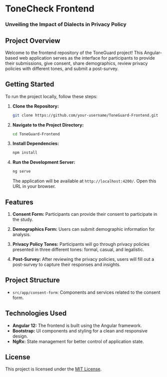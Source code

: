 # ToneCheck Frontend
### Unveiling the Impact of Dialects in Privacy Policy 

## Project Overview

Welcome to the frontend repository of the ToneGuard project! This Angular-based web application serves as the interface for participants 
to provide their submissions, give consent, share demographics, review privacy policies with different tones, and submit a post-survey.

## Getting Started

To run the project locally, follow these steps:

1. **Clone the Repository:**
   ```bash
   git clone https://github.com/your-username/ToneGuard-Frontend.git
   ```

2. **Navigate to the Project Directory:**
   ```bash
   cd ToneGuard-Frontend
   ```

3. **Install Dependencies:**
   ```bash
   npm install
   ```

4. **Run the Development Server:**
   ```bash
   ng serve
   ```

   The application will be available at `http://localhost:4200/`. Open this URL in your browser.

## Features

1. **Consent Form:**
   Participants can provide their consent to participate in the study.

2. **Demographics Form:**
   Users can submit demographic information for analysis.

3. **Privacy Policy Tones:**
   Participants will go through privacy policies presented in three different tones: formal, casual, and legalistic.

4. **Post-Survey:**
   After reviewing the privacy policies, users will fill out a post-survey to capture their responses and insights.

## Project Structure

- `src/app/consent-form`: Components and services related to the consent form.

## Technologies Used

- **Angular 12:** The frontend is built using the Angular framework.
- **Bootstrap:** UI components and styling for a clean and responsive design.
- **NgRx:** State management for better control of application state.

## License

This project is licensed under the [MIT License](LICENSE).
